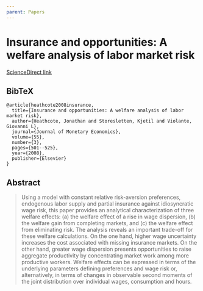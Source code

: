 ```yaml
---
parent: Papers
---
```


# Insurance and opportunities: A welfare analysis of labor market risk

[ScienceDirect link](https://www.sciencedirect.com/science/article/pii/S0304393208000251)

## BibTeX
```
@article{heathcote2008insurance,
  title={Insurance and opportunities: A welfare analysis of labor market risk},
  author={Heathcote, Jonathan and Storesletten, Kjetil and Violante, Giovanni L},
  journal={Journal of Monetary Economics},
  volume={55},
  number={3},
  pages={501--525},
  year={2008},
  publisher={Elsevier}
}
```

## Abstract

> Using a model with constant relative risk-aversion preferences, endogenous labor supply and partial insurance against idiosyncratic wage risk, this paper provides an analytical characterization of three welfare effects: (a) the welfare effect of a rise in wage dispersion, (b) the welfare gain from completing markets, and (c) the welfare effect from eliminating risk. The analysis reveals an important trade-off for these welfare calculations. On the one hand, higher wage uncertainty increases the cost associated with missing insurance markets. On the other hand, greater wage dispersion presents opportunities to raise aggregate productivity by concentrating market work among more productive workers. Welfare effects can be expressed in terms of the underlying parameters defining preferences and wage risk or, alternatively, in terms of changes in observable second moments of the joint distribution over individual wages, consumption and hours.

